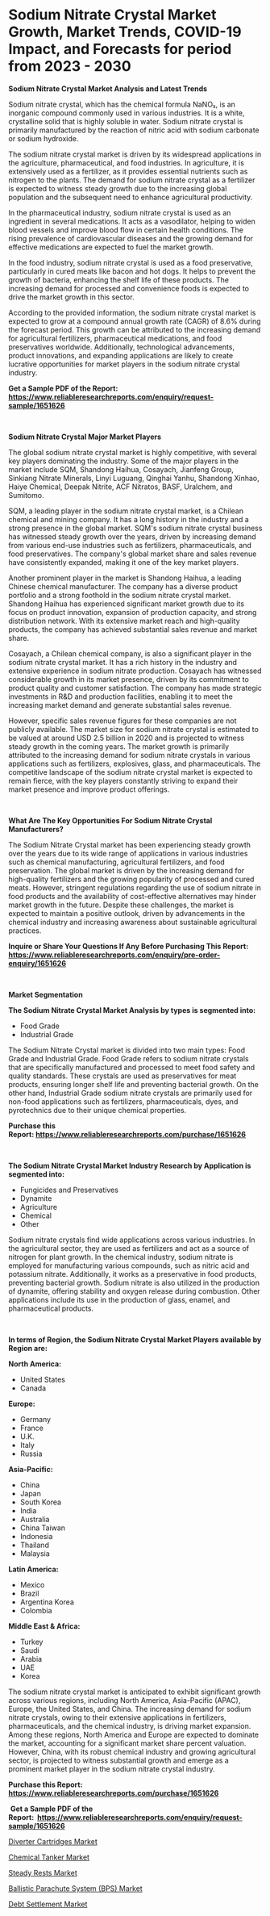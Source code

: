 <p><h1>Sodium Nitrate Crystal Market Growth, Market Trends, COVID-19 Impact, and Forecasts for period from 2023 - 2030</h1></p><p><strong>Sodium Nitrate Crystal Market Analysis and Latest Trends</strong></p>
<p><p>Sodium nitrate crystal, which has the chemical formula NaNO₃, is an inorganic compound commonly used in various industries. It is a white, crystalline solid that is highly soluble in water. Sodium nitrate crystal is primarily manufactured by the reaction of nitric acid with sodium carbonate or sodium hydroxide.</p><p>The sodium nitrate crystal market is driven by its widespread applications in the agriculture, pharmaceutical, and food industries. In agriculture, it is extensively used as a fertilizer, as it provides essential nutrients such as nitrogen to the plants. The demand for sodium nitrate crystal as a fertilizer is expected to witness steady growth due to the increasing global population and the subsequent need to enhance agricultural productivity.</p><p>In the pharmaceutical industry, sodium nitrate crystal is used as an ingredient in several medications. It acts as a vasodilator, helping to widen blood vessels and improve blood flow in certain health conditions. The rising prevalence of cardiovascular diseases and the growing demand for effective medications are expected to fuel the market growth.</p><p>In the food industry, sodium nitrate crystal is used as a food preservative, particularly in cured meats like bacon and hot dogs. It helps to prevent the growth of bacteria, enhancing the shelf life of these products. The increasing demand for processed and convenience foods is expected to drive the market growth in this sector.</p><p>According to the provided information, the sodium nitrate crystal market is expected to grow at a compound annual growth rate (CAGR) of 8.6% during the forecast period. This growth can be attributed to the increasing demand for agricultural fertilizers, pharmaceutical medications, and food preservatives worldwide. Additionally, technological advancements, product innovations, and expanding applications are likely to create lucrative opportunities for market players in the sodium nitrate crystal industry.</p></p>
<p><strong>Get a Sample PDF of the Report:&nbsp; <a href="https://www.reliableresearchreports.com/enquiry/request-sample/1651626">https://www.reliableresearchreports.com/enquiry/request-sample/1651626</a></strong></p>
<p>&nbsp;</p>
<p><strong>Sodium Nitrate Crystal Major Market Players</strong></p>
<p><p>The global sodium nitrate crystal market is highly competitive, with several key players dominating the industry. Some of the major players in the market include SQM, Shandong Haihua, Cosayach, Jianfeng Group, Sinkiang Nitrate Minerals, Linyi Luguang, Qinghai Yanhu, Shandong Xinhao, Haiye Chemical, Deepak Nitrite, ACF Nitratos, BASF, Uralchem, and Sumitomo.</p><p>SQM, a leading player in the sodium nitrate crystal market, is a Chilean chemical and mining company. It has a long history in the industry and a strong presence in the global market. SQM's sodium nitrate crystal business has witnessed steady growth over the years, driven by increasing demand from various end-use industries such as fertilizers, pharmaceuticals, and food preservatives. The company's global market share and sales revenue have consistently expanded, making it one of the key market players.</p><p>Another prominent player in the market is Shandong Haihua, a leading Chinese chemical manufacturer. The company has a diverse product portfolio and a strong foothold in the sodium nitrate crystal market. Shandong Haihua has experienced significant market growth due to its focus on product innovation, expansion of production capacity, and strong distribution network. With its extensive market reach and high-quality products, the company has achieved substantial sales revenue and market share.</p><p>Cosayach, a Chilean chemical company, is also a significant player in the sodium nitrate crystal market. It has a rich history in the industry and extensive experience in sodium nitrate production. Cosayach has witnessed considerable growth in its market presence, driven by its commitment to product quality and customer satisfaction. The company has made strategic investments in R&D and production facilities, enabling it to meet the increasing market demand and generate substantial sales revenue.</p><p>However, specific sales revenue figures for these companies are not publicly available. The market size for sodium nitrate crystal is estimated to be valued at around USD 2.5 billion in 2020 and is projected to witness steady growth in the coming years. The market growth is primarily attributed to the increasing demand for sodium nitrate crystals in various applications such as fertilizers, explosives, glass, and pharmaceuticals. The competitive landscape of the sodium nitrate crystal market is expected to remain fierce, with the key players constantly striving to expand their market presence and improve product offerings.</p></p>
<p>&nbsp;</p>
<p><strong>What Are The Key Opportunities For Sodium Nitrate Crystal Manufacturers?</strong></p>
<p><p>The Sodium Nitrate Crystal market has been experiencing steady growth over the years due to its wide range of applications in various industries such as chemical manufacturing, agricultural fertilizers, and food preservation. The global market is driven by the increasing demand for high-quality fertilizers and the growing popularity of processed and cured meats. However, stringent regulations regarding the use of sodium nitrate in food products and the availability of cost-effective alternatives may hinder market growth in the future. Despite these challenges, the market is expected to maintain a positive outlook, driven by advancements in the chemical industry and increasing awareness about sustainable agricultural practices.</p></p>
<p><strong>Inquire or Share Your Questions If Any Before Purchasing This Report: <a href="https://www.reliableresearchreports.com/enquiry/pre-order-enquiry/1651626">https://www.reliableresearchreports.com/enquiry/pre-order-enquiry/1651626</a></strong></p>
<p>&nbsp;</p>
<p><strong>Market Segmentation</strong></p>
<p><strong>The Sodium Nitrate Crystal Market Analysis by types is segmented into:</strong></p>
<p><ul><li>Food Grade</li><li>Industrial Grade</li></ul></p>
<p><p>The Sodium Nitrate Crystal market is divided into two main types: Food Grade and Industrial Grade. Food Grade refers to sodium nitrate crystals that are specifically manufactured and processed to meet food safety and quality standards. These crystals are used as preservatives for meat products, ensuring longer shelf life and preventing bacterial growth. On the other hand, Industrial Grade sodium nitrate crystals are primarily used for non-food applications such as fertilizers, pharmaceuticals, dyes, and pyrotechnics due to their unique chemical properties.</p></p>
<p><strong>Purchase this Report:&nbsp;<a href="https://www.reliableresearchreports.com/purchase/1651626">https://www.reliableresearchreports.com/purchase/1651626</a></strong></p>
<p>&nbsp;</p>
<p><strong>The Sodium Nitrate Crystal Market Industry Research by Application is segmented into:</strong></p>
<p><ul><li>Fungicides and Preservatives</li><li>Dynamite</li><li>Agriculture</li><li>Chemical</li><li>Other</li></ul></p>
<p><p>Sodium nitrate crystals find wide applications across various industries. In the agricultural sector, they are used as fertilizers and act as a source of nitrogen for plant growth. In the chemical industry, sodium nitrate is employed for manufacturing various compounds, such as nitric acid and potassium nitrate. Additionally, it works as a preservative in food products, preventing bacterial growth. Sodium nitrate is also utilized in the production of dynamite, offering stability and oxygen release during combustion. Other applications include its use in the production of glass, enamel, and pharmaceutical products.</p></p>
<p>&nbsp;</p>
<p><strong>In terms of Region, the Sodium Nitrate Crystal Market Players available by Region are:</strong></p>
<p>
    <p> <strong> North America: </strong>
        <ul>
            <li>United States</li>
            <li>Canada</li>
        </ul>
        </p> 
    <p> <strong> Europe: </strong>
        <ul>
            <li>Germany</li>
            <li>France</li>
            <li>U.K.</li>
            <li>Italy</li>
            <li>Russia</li>
        </ul>
        </p> 
    <p> <strong> Asia-Pacific: </strong>
        <ul>
            <li>China</li>
            <li>Japan</li>
            <li>South Korea</li>
            <li>India</li>
            <li>Australia</li>
            <li>China Taiwan</li>
            <li>Indonesia</li>
            <li>Thailand</li>
            <li>Malaysia</li>
        </ul>
        </p> 
    <p> <strong> Latin America: </strong>
        <ul>
            <li>Mexico</li>
            <li>Brazil</li>
            <li>Argentina Korea</li>
            <li>Colombia</li>
        </ul>
        </p> 
    <p> <strong> Middle East & Africa: </strong>
        <ul>
            <li>Turkey</li>
            <li>Saudi</li>
            <li>Arabia</li>
            <li>UAE</li>
            <li>Korea</li>
        </ul>
    </p>
    </p>
<p><p>The sodium nitrate crystal market is anticipated to exhibit significant growth across various regions, including North America, Asia-Pacific (APAC), Europe, the United States, and China. The increasing demand for sodium nitrate crystals, owing to their extensive applications in fertilizers, pharmaceuticals, and the chemical industry, is driving market expansion. Among these regions, North America and Europe are expected to dominate the market, accounting for a significant market share percent valuation. However, China, with its robust chemical industry and growing agricultural sector, is projected to witness substantial growth and emerge as a prominent market player in the sodium nitrate crystal industry.</p></p>
<p><strong>Purchase this Report: <a href="https://www.reliableresearchreports.com/purchase/1651626">https://www.reliableresearchreports.com/purchase/1651626</a></strong></p>
<p>&nbsp;<strong>Get a Sample PDF of the Report:&nbsp;&nbsp;<a href="https://www.reliableresearchreports.com/enquiry/request-sample/1651626">https://www.reliableresearchreports.com/enquiry/request-sample/1651626</a></strong></p>
<p><strong></strong></p>
<p><p><a href="https://www.linkedin.com/pulse/diverter-cartridges-market-size-growth-forecast-from-ndu9f/">Diverter Cartridges Market</a></p><p><a href="https://medium.com/@queenlittle95/chemical-tanker-market-size-growth-forecast-2023-2030-bc4724673db1">Chemical Tanker Market</a></p><p><a href="https://www.linkedin.com/pulse/steady-rests-market-size-growth-forecast-from-2023-2030-zylkf/">Steady Rests Market</a></p><p><a href="https://github.com/rexevange/Market-Research-Report-List-1/blob/main/ballistic-parachute-system-bps-market.md">Ballistic Parachute System (BPS) Market</a></p><p><a href="https://medium.com/@nayelibosco/debt-settlement-market-current-market-share-cagr-growth-projection-and-forecast-till-2030-24edbf931b6f">Debt Settlement Market</a></p></p>